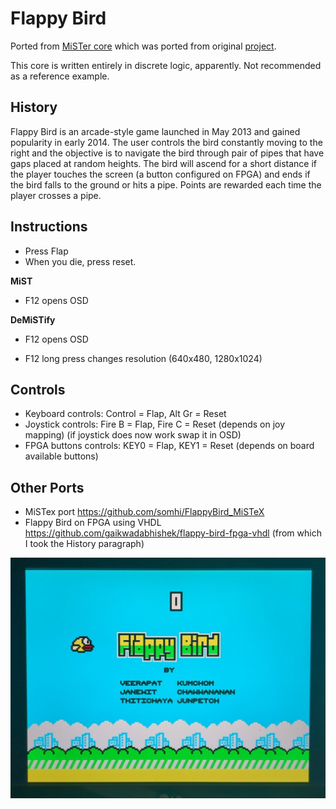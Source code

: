 # Flappy Bird

Ported from [MiSTer core](https://github.com/MiSTer-devel/FlappyBird_MiSTer) which was ported from original [project](https://github.com/themaxaboy/Flappy-Bird-Verilog/).

This core is written entirely in discrete logic, apparently. Not recommended as a reference example.

## History

Flappy Bird is an arcade-style game launched in May 2013 and gained popularity in early 2014. The user controls the bird constantly moving to the right and the objective is to navigate the bird through pair of pipes that have gaps placed at random heights. The bird will ascend for a short distance if the player touches the screen (a button configured on FPGA) and ends if the bird falls to the ground or hits a pipe. Points are rewarded each time the player crosses a pipe.

## Instructions

- Press Flap
- When you die, press reset.



**MiST**

* F12 opens OSD

**DeMiSTify**

* F12 opens OSD

* F12 long press changes resolution (640x480, 1280x1024)

  

## **Controls**

* Keyboard controls: Control = Flap, Alt Gr = Reset
* Joystick controls:  Fire B = Flap, Fire C = Reset     (depends on joy mapping)  (if joystick does now work swap it in OSD)
* FPGA buttons controls: KEY0 = Flap, KEY1 = Reset  (depends on board available buttons)



## Other Ports

* MiSTex port https://github.com/somhi/FlappyBird_MiSTeX
* Flappy Bird on FPGA using VHDL https://github.com/gaikwadabhishek/flappy-bird-fpga-vhdl (from which I took the History paragraph)





![flappy](flappy.jpg)
